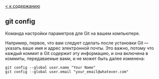 [ < к содержанию](./readme.md)

## git config
Команда настройки параметров для Git на вашем компьютере.

Например, первое, что вам следует сделать после установки Git — указать ваше имя и адрес электронной почты. Это важно, потому что каждый коммит в Git содержит эту информацию, и она включена в коммиты, передаваемые вами, и не может быть далее изменена:

``` bash-
git config --global user.name "Your Name"
git config --global user.email "your_email@whatever.com"
```
